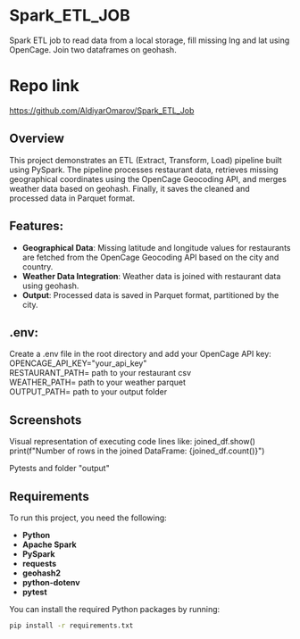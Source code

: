# Spark_ETL_JOB
Spark ETL job to read data from a local storage, fill missing lng and lat using OpenCage. Join two dataframes on geohash.
# Repo link
https://github.com/AldiyarOmarov/Spark_ETL_Job

## Overview
This project demonstrates an ETL (Extract, Transform, Load) pipeline built using PySpark. The pipeline processes restaurant data, retrieves missing geographical coordinates using the OpenCage Geocoding API, and merges weather data based on geohash. Finally, it saves the cleaned and processed data in Parquet format.

## Features:
- **Geographical Data**: Missing latitude and longitude values for restaurants are fetched from the OpenCage Geocoding API based on the city and country.
- **Weather Data Integration**: Weather data is joined with restaurant data using geohash.
- **Output**: Processed data is saved in Parquet format, partitioned by the city.

## .env:
Create a .env file in the root directory and add your OpenCage API key:\
OPENCAGE_API_KEY="your_api_key" \
RESTAURANT_PATH= path to your restaurant csv \
WEATHER_PATH= path to your weather parquet \
OUTPUT_PATH= path to your output folder 


## Screenshots
Visual representation of executing code lines like:
joined_df.show()
print(f"Number of rows in the joined DataFrame: {joined_df.count()}")

Pytests and folder "output"
## Requirements

To run this project, you need the following:

- **Python**
- **Apache Spark**
- **PySpark**
- **requests**
- **geohash2**
- **python-dotenv**
- **pytest**

You can install the required Python packages by running:

```bash
pip install -r requirements.txt

